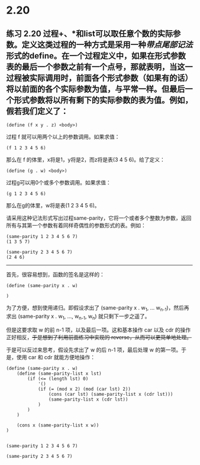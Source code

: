 # 2.20

## 练习 2.20 过程+、\*和list可以取任意个数的实际参数。定义这类过程的一种方式是采用一种*带点尾部记法*形式的define。在一个过程定义中，如果在形式参数表的最后一个参数之前有一个点号，那就表明，当这一过程被实际调用时，前面各个形式参数（如果有的话）将以前面的各个实际参数为值，与平常一样。但最后一个形式参数将以所有剩下的实际参数的表为值。例如，假若我们定义了：

```
(define (f x y . z) <body>)
```

过程 f 就可以用两个以上的参数调用。如果求值：

```
(f 1 2 3 4 5 6)
```

那么在 f 的体里，x将是1，y将是2，而z将是表(3 4 5 6)。给了定义：

```
(define (g . w) <body>)
```

过程g可以用0个或多个参数调用。如果求值：

```
(g 1 2 3 4 5 6)
```

那么在g的体里，w将是表(1 2 3 4 5 6)。


请采用这种记法形式写出过程same-parity，它将一个或者多个整数为参数，返回所有与其第一个参数有着同样奇偶性的参数形式的表。例如：

```
(same-parity 1 2 3 4 5 6 7)
(1 3 5 7)

(same-parity 2 3 4 5 6 7)
(2 4 6)
```

---

首先，很容易想到，函数的签名是这样的：
```
(define (same-parity x . w) 
    
)
```

为了方便，想到使用递归。即假设求出了 (same-parity x . w<sub>1</sub>, ... w<sub>n-1</sub>)，然后再求出 (same-parity x . w<sub>1</sub>, ..., w<sub>n-1</sub>, w<sub>n</sub>) 就只剩下一步之遥了。

但是这要求取 w 的前 n-1 项，以及最后一项。这和基本操作 car 以及 cdr 的操作正好相反，~~于是想到了利用前面练习中实现的 reverse，从而可以更简单地处理。~~

于是可以反过来思考，假设先求出了 w 的后 n-1 项，最后处理 w 的第一项。于是，使用 car 和 cdr 就能方便地操作：

```eval-scheme
(define (same-parity x . w)
    (define (same-parity-list x lst) 
        (if (<= (length lst) 0)
            '()
            (if (= (mod x 2) (mod (car lst) 2))
                (cons (car lst) (same-parity-list x (cdr lst)))
                (same-parity-list x (cdr lst))
            )
        )
    )

    (cons x (same-parity-list x w))
)


(same-parity 1 2 3 4 5 6 7)
```

```eval-scheme
(same-parity 2 3 4 5 6 7)
```
